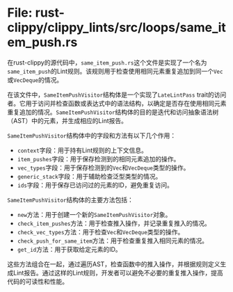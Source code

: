 # File: rust-clippy/clippy_lints/src/loops/same_item_push.rs

在rust-clippy的源代码中，`same_item_push.rs`这个文件是实现了一个名为`same_item_push`的Lint规则。该规则用于检查使用相同元素重复追加到同一个`Vec`或`VecDeque`的情况。

在该文件中，`SameItemPushVisitor`结构体是一个实现了`LateLintPass` trait的访问者。它用于访问并检查函数或表达式中的语法结构，以确定是否存在使用相同元素重复追加的情况。`SameItemPushVisitor`结构体的目的是迭代和访问抽象语法树（AST）中的元素，并生成相应的Lint报告。

`SameItemPushVisitor`结构体中的字段和方法有以下几个作用：

- `context`字段：用于持有Lint规则的上下文信息。
- `item_pushes`字段：用于保存检测到的相同元素追加的操作。
- `vec_types`字段：用于保存检测到的`Vec`和`VecDeque`类型的操作。
- `generic_stack`字段：用于辅助检查泛型类型的情况。
- `ids`字段：用于保存已访问过的元素的ID，避免重复访问。

`SameItemPushVisitor`结构体的主要方法包括：

- `new`方法：用于创建一个新的`SameItemPushVisitor`对象。
- `check_item_pushes`方法：用于检查推入操作，并记录重复推入的情况。
- `check_vec_types`方法：用于检查`Vec`和`VecDeque`类型的操作。
- `check_push_for_same_item`方法：用于检查重复推入相同元素的情况。
- `get_id`方法：用于获取给定元素的ID。

这些方法组合在一起，通过遍历AST，检查函数中的推入操作，并根据规则定义生成Lint报告。通过这样的Lint规则，开发者可以避免不必要的重复推入操作，提高代码的可读性和性能。

